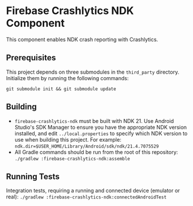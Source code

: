 # Firebase Crashlytics NDK Component

This component enables NDK crash reporting with Crashlytics.

## Prerequisites

This project depends on three submodules in the `third_party` directory.
Initialize them by running the following commands:

`git submodule init && git submodule update`

## Building

* `firebase-crashlytics-ndk` must be built with NDK 21. Use Android Studio's
  SDK Manager to ensure you have the appropriate NDK version installed, and
  edit `../local.properties` to specify which NDK version to use when building
  this project. For example:
  `ndk.dir=$USER_HOME/Library/Android/sdk/ndk/21.4.7075529`
* All Gradle commands should be run from the root of this repository:
  `./gradlew :firebase-crashlytics-ndk:assemble`

## Running Tests

Integration tests, requiring a running and connected device (emulator or real):
`./gradlew :firebase-crashlytics-ndk:connectedAndroidTest`
